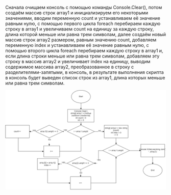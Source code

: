 Сначала очищаем консоль с помощью команды Console.Clear(), потом создаём массив строк array1 и инициализируем его некоторыми значениями, вводим переменную count и устанавливаем её значение равным нулю, с помощью первого цикла foreach перебираем каждую строку в array1 и увеличиваем count на единицу за каждую строку, длина которой меньше или равна трем символам, далее создаём новый массив строк array2 размером, равным значению count, добавляем переменную index и устанавливаем её значение равным нулю, с помощью второго цикла foreach перебираем каждую строку в array1 и, если длина строки меньше или равна трем символам, добавляем эту строку в массив array2 и увеличивает index на единицу, выводим содержимое массива array2, преобразованное в строку с разделителями-запятыми, в консоль, в результате выполнения скрипта в консоль будет выведен список строк из array1, длина которых меньше или равна трем символам. 

![BlockPlan](ADraw.png)